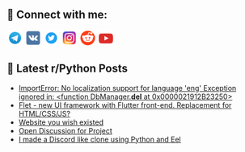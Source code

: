 ## 🔎 Connect with me:
[<img src="https://github.com/bullbesh/bullbesh/blob/main/images/Telegram.png" width="32" height="32" />](https://t.me/bullbesh)
[<img src="https://github.com/bullbesh/bullbesh/blob/main/images/VK.png" width="32" height="32" />](https://vk.com/bullbesh)
[<img src="https://github.com/bullbesh/bullbesh/blob/main/images/Twitter.png" width="32" height="32" />](https://twitter.com/bullbesh1)
[<img src="https://github.com/bullbesh/bullbesh/blob/main/images/Instagram.png" width="32" height="32" />](https://www.instagram.com/bullbesh)
[<img src="https://github.com/bullbesh/bullbesh/blob/main/images/Reddit.png" width="32" height="32" />](https://www.reddit.com/user/bullbesh)
[<img src="https://github.com/bullbesh/bullbesh/blob/main/images/YouTube.png" width="32" height="32" />](https://www.youtube.com/channel/UCtfjRs6uzgq5mfm8S06WTcg)

## 📕 Latest r/Python Posts
<!-- BLOG-POST-LIST:START -->
- [ImportError: No localization support for language &#39;eng&#39; Exception ignored in: &lt;function DbManager.__del__ at 0x0000021912B23250&gt;](https://www.reddit.com/r/Python/comments/wj3h7i/importerror_no_localization_support_for_language/)
- [Flet - new UI framework with Flutter front-end. Replacement for HTML/CSS/JS?](https://www.reddit.com/r/Python/comments/wj20f1/flet_new_ui_framework_with_flutter_frontend/)
- [Website you wish existed](https://www.reddit.com/r/Python/comments/wj1zd0/website_you_wish_existed/)
- [Open Discussion for Project](https://www.reddit.com/r/Python/comments/wizrea/open_discussion_for_project/)
- [I made a Discord like clone using Python and Eel](https://www.reddit.com/r/Python/comments/wizec3/i_made_a_discord_like_clone_using_python_and_eel/)
<!-- BLOG-POST-LIST:END -->
